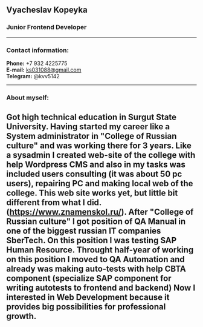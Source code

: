 ## Vyacheslav Kopeyka
### Junior Frontend Developer
---
### Contact information:
**Phone:** +7 932 4225775<br>
**E-mail:** ks031088@gmail.com<br>
**Telegram:** @kvv5142<br>

---
### About myself: 
Got high technical education in Surgut State University. Having started my career like a System administrator in "College of Russian culture" and was working there for 3 years.  Like a sysadmin I created web-site of the college with help Wordpress CMS and also in my tasks was included users consulting (it was about 50 pc users), repairing PC and making local web of the college. This web site works yet, but little bit different from what I did.(https://www.znamenskol.ru/).
After "College of Russian culture" I got position of QA Manual in one of the biggest russian IT companies SberTech. On this position I was testing SAP Human Resource. Throught half-year of working on this position I moved to QA Automation and already was making auto-tests with help CBTA component (specialize SAP component for writing autotests to frontend and backend)
Now I interested in Web Development because it provides big possibilities for professional growth.
---